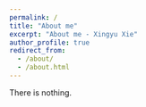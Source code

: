 ```yaml
---
permalink: /
title: "About me"
excerpt: "About me - Xingyu Xie"
author_profile: true
redirect_from: 
  - /about/
  - /about.html
---
```


There is nothing.